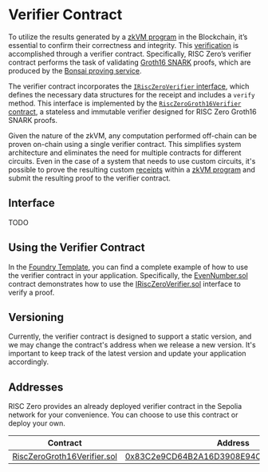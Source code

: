 # Verifier Contract

To utilize the results generated by a [zkVM program][term-zkvm-program] in the Blockchain, it’s essential to confirm their correctness and integrity. This [verification][term-verify] is accomplished through a verifier contract. Specifically, RISC Zero’s verifier contract performs the task of validating [Groth16 SNARK][article-groth16] proofs, which are produced by the [Bonsai proving service][Bonsai].

The verifier contract incorporates the [`IRiscZeroVerifier` interface][IRiscZeroVerifier.sol], which defines the necessary data structures for the receipt and includes a `verify` method. This interface is implemented by the [`RiscZeroGroth16Verifier` contract][RiscZeroGroth16Verifier.sol], a stateless and immutable verifier designed for RISC Zero Groth16 SNARK proofs.

Given the nature of the zkVM, any computation performed off-chain can be proven on-chain using a single verifier contract. This simplifies system architecture and eliminates the need for multiple contracts for different circuits. Even in the case of a system that needs to use custom circuits, it's possible to prove the resulting custom [receipts][term-receipt] within a [zkVM program][term-zkvm-program] and submit the resulting proof to the verifier contract.

## Interface

<!-- TODO: Link to auto-generated Solidity annotation docs -->

TODO

## Using the Verifier Contract

In the [Foundry Template][foundry-template], you can find a complete example of how to use the verifier contract in your application.
Specifically, the [EvenNumber.sol] contract demonstrates how to use the [IRiscZeroVerifier.sol] interface to verify a proof.

## Versioning

Currently, the verifier contract is designed to support a static version, and we
may change the contract's address when we release a new version. It's important
to keep track of the latest version and update your application accordingly.

## Addresses

RISC Zero provides an already deployed verifier contract in the Sepolia network for your convenience. You can choose to use this contract or deploy your own.

| Contract                      | Address                                               |
| ----------------------------- | ----------------------------------------------------- |
| [RiscZeroGroth16Verifier.sol] | [0x83C2e9CD64B2A16D3908E94C7654f3864212E2F8][sepolia] |

[Bonsai]: ../../generating-proofs/remote-proving.md
[RiscZeroGroth16Verifier.sol]: https://github.com/risc0/risc0-ethereum/blob/main/contracts/src/groth16/RiscZeroGroth16Verifier.sol
[IRiscZeroVerifier.sol]: https://github.com/risc0/risc0-ethereum/blob/main/contracts/src/IRiscZeroVerifier.sol
[EvenNumber.sol]: https://github.com/risc0/bonsai-foundry-template/blob/main/contracts/EvenNumber.sol
[article-groth16]: https://www.risczero.com/news/on-chain-verification
[sepolia]: https://sepolia.etherscan.io/address/0x83c2e9cd64b2a16d3908e94c7654f3864212e2f8#code
[term-receipt]: /terminology#receipt
[term-verify]: /terminology#verify
[term-zkvm-program]: /terminology#zkvm-program
[foundry-template]: https://github.com/risc0/bonsai-foundry-template
